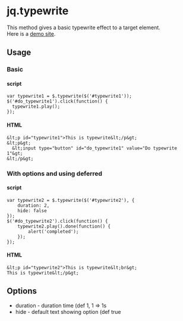 # jq.typewrite

This method gives a basic typewrite effect to a target element.  
Here is a [demo site](http://5509.me/sample/jq.typewrite/).


## Usage

### Basic

#### script

	var typewrite1 = $.typewrite($('#typewrite1'));
	$('#do_typewrite1').click(function() {
	  typewrite1.play();
	});

#### HTML

	&lt;p id="typewrite1">This is typewrite&lt;/p&gt;
	&lt;p&gt;
	  &lt;input type="button" id="do_typewrite1" value="Do typewrite 1"&gt;
	&lt;/p&gt;

### With options and using deferred

#### script

	var typewrite2 = $.typewrite($('#typewrite2'), {
		duration: 2,
		hide: false
	});
	$('#do_typewrite2').click(function() {
		typewrite2.play().done(function() {
			alert('completed');
		});
	});

#### HTML
	&lt;p id="typewrite2">This is typewrite&lt;br&gt;
	This is typewrite&lt;/p&gt;

## Options

* duration - duration time (def 1, 1 => 1s
* hide - default text showing option (def true
